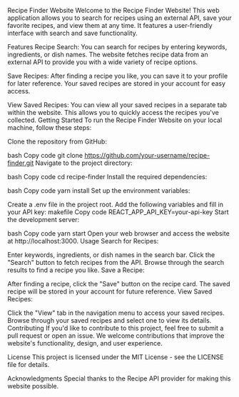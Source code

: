 Recipe Finder Website
Welcome to the Recipe Finder Website! This web application allows you to search for recipes using an external API, save your favorite recipes, and view them at any time. It features a user-friendly interface with search and save functionality.

Features
Recipe Search: You can search for recipes by entering keywords, ingredients, or dish names. The website fetches recipe data from an external API to provide you with a wide variety of recipe options.

Save Recipes: After finding a recipe you like, you can save it to your profile for later reference. Your saved recipes are stored in your account for easy access.

View Saved Recipes: You can view all your saved recipes in a separate tab within the website. This allows you to quickly access the recipes you've collected.
Getting Started
To run the Recipe Finder Website on your local machine, follow these steps:

Clone the repository from GitHub:

bash
Copy code
git clone https://github.com/your-username/recipe-finder.git
Navigate to the project directory:

bash
Copy code
cd recipe-finder
Install the required dependencies:

bash
Copy code
yarn install
Set up the environment variables:

Create a .env file in the project root.
Add the following variables and fill in your API key:
makefile
Copy code
REACT_APP_API_KEY=your-api-key
Start the development server:

bash
Copy code
yarn start
Open your web browser and access the website at http://localhost:3000.
Usage
Search for Recipes:

Enter keywords, ingredients, or dish names in the search bar.
Click the "Search" button to fetch recipes from the API.
Browse through the search results to find a recipe you like.
Save a Recipe:

After finding a recipe, click the "Save" button on the recipe card.
The saved recipe will be stored in your account for future reference.
View Saved Recipes:

Click the "View" tab in the navigation menu to access your saved recipes.
Browse through your saved recipes and select one to view its details.
Contributing
If you'd like to contribute to this project, feel free to submit a pull request or open an issue. We welcome contributions that improve the website's functionality, design, and user experience.

License
This project is licensed under the MIT License - see the LICENSE file for details.

Acknowledgments
Special thanks to the Recipe API provider for making this website possible.
